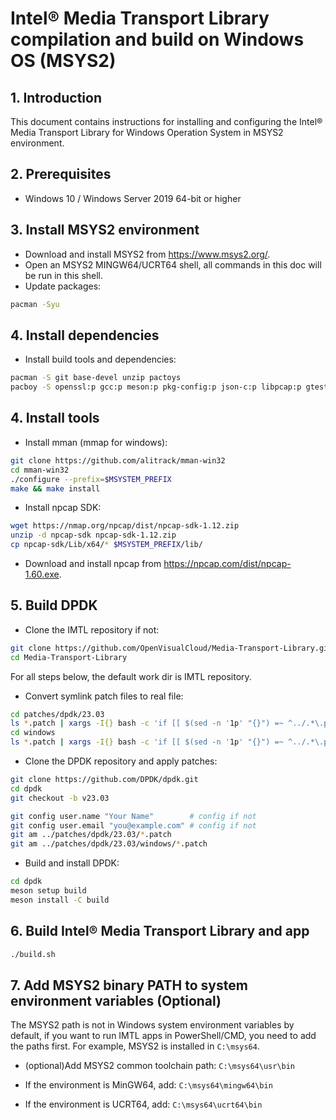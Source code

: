 # Intel® Media Transport Library compilation and build on Windows OS (MSYS2)

## 1. Introduction

This document contains instructions for installing and configuring the Intel® Media Transport Library for Windows Operation System in MSYS2 environment.

## 2. Prerequisites

* Windows 10 / Windows Server 2019 64-bit or higher

## 3. Install MSYS2 environment

* Download and install MSYS2 from <https://www.msys2.org/>.
* Open an MSYS2 MINGW64/UCRT64 shell, all commands in this doc will be run in this shell.
* Update packages:

```bash
pacman -Syu
```

## 4. Install dependencies

* Install build tools and dependencies:

```bash
pacman -S git base-devel unzip pactoys
pacboy -S openssl:p gcc:p meson:p pkg-config:p json-c:p libpcap:p gtest:p SDL2:p SDL2_ttf:p dlfcn:p
```

## 4. Install tools

* Install mman (mmap for windows):

```bash
git clone https://github.com/alitrack/mman-win32
cd mman-win32
./configure --prefix=$MSYSTEM_PREFIX
make && make install
```

* Install npcap SDK:

```bash
wget https://nmap.org/npcap/dist/npcap-sdk-1.12.zip
unzip -d npcap-sdk npcap-sdk-1.12.zip
cp npcap-sdk/Lib/x64/* $MSYSTEM_PREFIX/lib/
```

* Download and install npcap from <https://npcap.com/dist/npcap-1.60.exe>.

## 5. Build DPDK

* Clone the IMTL repository if not:

```bash
git clone https://github.com/OpenVisualCloud/Media-Transport-Library.git
cd Media-Transport-Library
```

For all steps below, the default work dir is IMTL repository.

* Convert symlink patch files to real file:

```bash
cd patches/dpdk/23.03
ls *.patch | xargs -I{} bash -c 'if [[ $(sed -n '1p' "{}") =~ ^../.*\.patch$ ]]; then cp "$(cat "{}")" "{}"; fi'
cd windows
ls *.patch | xargs -I{} bash -c 'if [[ $(sed -n '1p' "{}") =~ ^../.*\.patch$ ]]; then cp "$(cat "{}")" "{}"; fi'
```

* Clone the DPDK repository and apply patches:

```bash
git clone https://github.com/DPDK/dpdk.git
cd dpdk
git checkout -b v23.03

git config user.name "Your Name"        # config if not
git config user.email "you@example.com" # config if not
git am ../patches/dpdk/23.03/*.patch
git am ../patches/dpdk/23.03/windows/*.patch
```

* Build and install DPDK:

```bash
cd dpdk
meson setup build
meson install -C build
```

## 6. Build Intel® Media Transport Library and app

```bash
./build.sh
```

## 7. Add MSYS2 binary PATH to system environment variables (Optional)

The MSYS2 path is not in Windows system environment variables by default, if you want to run IMTL apps in PowerShell/CMD, you need to add the paths first. For example, MSYS2 is installed in `C:\msys64`.

* (optional)Add MSYS2 common toolchain path: `C:\msys64\usr\bin`

* If the environment is MinGW64, add: `C:\msys64\mingw64\bin`

* If the environment is UCRT64, add: `C:\msys64\ucrt64\bin`
